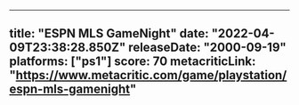 
---
title: "ESPN MLS GameNight"
date: "2022-04-09T23:38:28.850Z"
releaseDate: "2000-09-19"
platforms: ["ps1"]
score: 70
metacriticLink: "https://www.metacritic.com/game/playstation/espn-mls-gamenight"
---
